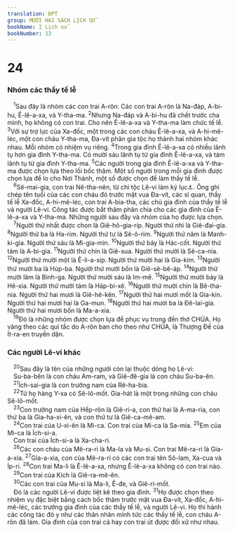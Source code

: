 ```yaml
---
translation: BPT
group: MƯƠI HAI SÁCH LỊCH SỬ
bookName: I Lịch sử 
bookNumber: 13
---
```


<div class="title"><h1>24</h1><h3>Nhóm các thầy tế lễ</h3></div>
<span class="verse 1su_24_1"> <sup>1</sup>Sau đây là nhóm các con trai A-rôn: Các con trai A-rôn là Na-đáp, A-bi-hu, Ê-lê-a-xa, và Y-tha-ma.</span>
<span class="verse 1su_24_2"><sup>2</sup>Nhưng Na-đáp và A-bi-hu đã chết trước cha mình, họ không có con trai. Cho nên Ê-lê-a-xa và Y-tha-ma làm chức tế lễ.</span>
<span class="verse 1su_24_3"><sup>3</sup>Với sự trợ lực của Xa-đốc, một trong các con cháu Ê-lê-a-xa, và A-hi-mê-léc, một con cháu Y-tha-ma, Đa-vít phân gia tộc họ thành hai nhóm khác nhau. Mỗi nhóm có nhiệm vụ riêng.</span>
<span class="verse 1su_24_4"><sup>4</sup>Trong gia đình Ê-lê-a-xa có nhiều lãnh tụ hơn gia đình Y-tha-ma. Có mười sáu lãnh tụ từ gia đình Ê-lê-a-xa, và tám lãnh tụ từ gia đình Y-tha-ma.</span>
<span class="verse 1su_24_5"><sup>5</sup>Các người trong gia đình Ê-lê-a-xa và Y-tha-ma được chọn lựa theo lối bốc thăm. Một số người trong mỗi gia đình được chọn lựa để lo cho Nơi Thánh, một số được chọn để làm thầy tế lễ.<br/></span>
<span class="verse 1su_24_6"> <sup>6</sup>Sê-mai-gia, con trai Nê-tha-nên, từ chi tộc Lê-vi làm ký lục<a data-toggle="tooltip" data-placement="bottom" title="Hay “lục sự hoặc thư ký.” Người có nhiệm vụ ghi lại sách vở, giấy tờ.">⚓</a>. Ông ghi chép tên tuổi của các con cháu đó trước mặt vua Đa-vít, các sĩ quan, thầy tế lễ Xa-đốc, A-hi-mê-léc, con trai A-bia-tha, các chủ gia đình của thầy tế lễ và người Lê-vi. Công tác được bắt thăm phân chia cho các gia đình của Ê-lê-a-xa và Y-tha-ma. Những người sau đây và nhóm của họ được lựa chọn.<br/></span>
<span class="verse 1su_24_7"> <sup>7</sup>Người thứ nhất được chọn là Giê-hô-gia-ríp. Người thứ nhì là Giê-đai-gia.</span>
<span class="verse 1su_24_8"><sup>8</sup>Người thứ ba là Ha-rim. Người thứ tư là Sê-ô-rim.</span>
<span class="verse 1su_24_9"><sup>9</sup>Người thứ năm là Manh-ki-gia. Người thứ sáu là Mi-gia-min.</span>
<span class="verse 1su_24_10"><sup>10</sup>Người thứ bảy là Hác-cốt. Người thứ tám là A-bi-gia.</span>
<span class="verse 1su_24_11"><sup>11</sup>Người thứ chín là Giê-sua. Người thứ mười là Sê-ca-nia.</span>
<span class="verse 1su_24_12"><sup>12</sup>Người thứ mười một là Ê-li-a-síp. Người thứ mười hai là Gia-kim.</span>
<span class="verse 1su_24_13"><sup>13</sup>Người thứ mười ba là Húp-ba. Người thứ mười bốn là Giê-sê-bê-áp.</span>
<span class="verse 1su_24_14"><sup>14</sup>Người thứ mười lăm là Binh-ga. Người thứ mười sáu là Im-mê.</span>
<span class="verse 1su_24_15"><sup>15</sup>Người thứ mười bảy là Hê-xia. Người thứ mười tám là Háp-bi-xê.</span>
<span class="verse 1su_24_16"><sup>16</sup>Người thứ mười chín là Bê-tha-nia. Người thứ hai mươi là Giê-hê-kên.</span>
<span class="verse 1su_24_17"><sup>17</sup>Người thứ hai mươi mốt là Gia-kin. Người thứ hai mươi hai là Ga-mun.</span>
<span class="verse 1su_24_18"><sup>18</sup>Người thứ hai mươi ba là Đê-lai-gia. Người thứ hai mươi bốn là Ma-a-xia.<br/></span>
<span class="verse 1su_24_19"> <sup>19</sup>Đó là những nhóm được chọn lựa để phục vụ trong đền thờ CHÚA. Họ vâng theo các qui tắc do A-rôn ban cho theo như CHÚA, là Thượng Đế của Ít-ra-en truyền dặn.<br/></span>
<div class="title"><h3>Các người Lê-vi khác</h3></div>
<span class="verse 1su_24_20"> <sup>20</sup>Sau đây là tên của những người còn lại thuộc dòng họ Lê-vi:<br/> Su-ba-bên là con cháu Am-ram, và Giê-đê-gia là con cháu Su-ba-ên.<br/></span>
<span class="verse 1su_24_21"> <sup>21</sup>Ích-sai-gia là con trưởng nam của Rê-ha-bia.<br/></span>
<span class="verse 1su_24_22"> <sup>22</sup>Từ họ hàng Y-xa có Sê-lô-mốt. Gia-hát là một trong những con cháu Sê-lô-mốt.<br/></span>
<span class="verse 1su_24_23"> <sup>23</sup>Con trưởng nam của Hếp-rôn là Giê-ri-a, con thứ hai là A-ma-ria, con thứ ba là Gia-ha-xi-ên, và con thứ tư là Giê-ca-mê-am.<br/></span>
<span class="verse 1su_24_24"> <sup>24</sup>Con trai của U-xi-ên là Mi-ca. Con trai của Mi-ca là Sa-mia.</span>
<span class="verse 1su_24_25"><sup>25</sup>Em của Mi-ca là Ích-si-a.<br/> Con trai của Ích-si-a là Xa-cha-ri.<br/></span>
<span class="verse 1su_24_26"> <sup>26</sup>Các con cháu của Mê-ra-ri là Ma-la và Mu-si. Con trai Mê-ra-ri là Gia-a-xia.</span>
<span class="verse 1su_24_27"><sup>27</sup>Gia-a-xia, con của Mê-ra-ri có các con trai tên Sô-lam, Xa-cua và Íp-ri.</span>
<span class="verse 1su_24_28"><sup>28</sup>Con trai Ma-li là Ê-lê-a-xa, nhưng Ê-lê-a-xa không có con trai nào.<br/></span>
<span class="verse 1su_24_29"> <sup>29</sup>Con trai của Kích là Giê-ra-mê-ên.<br/></span>
<span class="verse 1su_24_30"> <sup>30</sup>Các con trai của Mu-si là Ma-li, Ê-đe, và Giê-ri-mốt.<br/> Đó là các người Lê-vi được liệt kê theo gia đình.</span>
<span class="verse 1su_24_31"><sup>31</sup>Họ được chọn theo nhiệm vụ đặc biệt bằng cách bốc thăm trước mặt vua Đa-vít, Xa-đốc, A-hi-mê-léc, các trưởng gia đình của các thầy tế lễ, và người Lê-vi. Họ thi hành các công tác đó y như các thân nhân mình tức các thầy tế lễ, con cháu A-rôn đã làm. Gia đình của con trai cả hay con trai út được đối xử như nhau.<br/></span>
